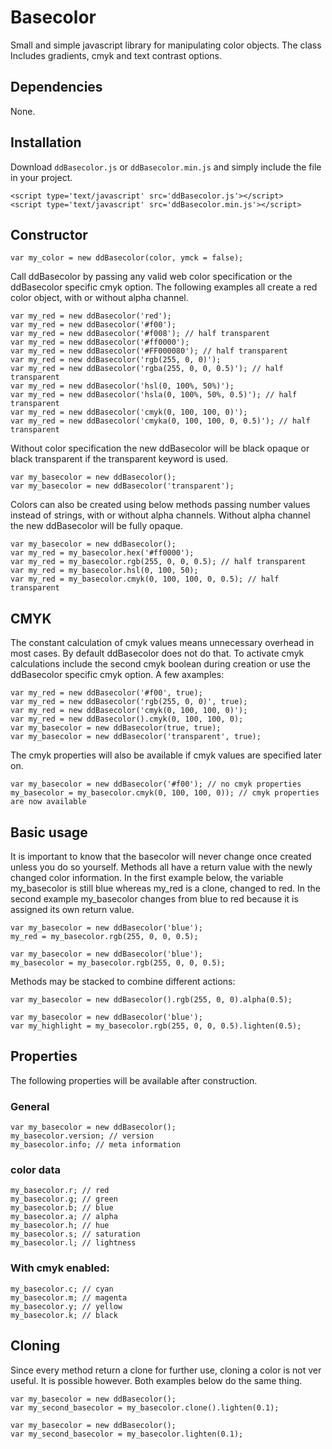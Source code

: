 # Basecolor
Small and simple javascript library for manipulating color objects. The class Includes gradients, cmyk and text contrast options.

## Dependencies
None.

## Installation
Download ```ddBasecolor.js``` or ```ddBasecolor.min.js``` and simply include the file in your project.
```
<script type='text/javascript' src='ddBasecolor.js'></script>
<script type='text/javascript' src='ddBasecolor.min.js'></script>
```

## Constructor
```var my_color = new ddBasecolor(color, ymck = false);```

Call ddBasecolor by passing any valid web color specification or the ddBasecolor specific cmyk option. The following examples all create a red color object, with or without alpha channel.
```
var my_red = new ddBasecolor('red');
var my_red = new ddBasecolor('#f00');
var my_red = new ddBasecolor('#f008'); // half transparent
var my_red = new ddBasecolor('#ff0000');
var my_red = new ddBasecolor('#FF000080'); // half transparent
var my_red = new ddBasecolor('rgb(255, 0, 0)');
var my_red = new ddBasecolor('rgba(255, 0, 0, 0.5)'); // half transparent
var my_red = new ddBasecolor('hsl(0, 100%, 50%)');
var my_red = new ddBasecolor('hsla(0, 100%, 50%, 0.5)'); // half transparent
var my_red = new ddBasecolor('cmyk(0, 100, 100, 0)');
var my_red = new ddBasecolor('cmyka(0, 100, 100, 0, 0.5)'); // half transparent
```
Without color specification the new ddBasecolor will be black opaque or black transparent if the transparent keyword is used.
```
var my_basecolor = new ddBasecolor();
var my_basecolor = new ddBasecolor('transparent');
```
Colors can also be created using below methods passing number values instead of strings, with or without alpha channels. Without alpha channel the new ddBasecolor will be fully opaque.
```
var my_basecolor = new ddBasecolor();
var my_red = my_basecolor.hex('#ff0000');
var my_red = my_basecolor.rgb(255, 0, 0, 0.5); // half transparent
var my_red = my_basecolor.hsl(0, 100, 50);
var my_red = my_basecolor.cmyk(0, 100, 100, 0, 0.5); // half transparent
```

## CMYK
The constant calculation of cmyk values means unnecessary overhead in most cases. By default ddBasecolor does not do that. To activate cmyk calculations include the second cmyk boolean during creation or use the ddBasecolor specific cmyk option. A few axamples:
```
var my_red = new ddBasecolor('#f00', true);
var my_red = new ddBasecolor('rgb(255, 0, 0)', true);
var my_red = new ddBasecolor('cmyk(0, 100, 100, 0)');
var my_red = new ddBasecolor().cmyk(0, 100, 100, 0);
var my_basecolor = new ddBasecolor(true, true);
var my_basecolor = new ddBasecolor('transparent', true);
```
The cmyk properties will also be available if cmyk values are specified later on.
```
var my_basecolor = new ddBasecolor('#f00'); // no cmyk properties
my_basecolor = my_basecolor.cmyk(0, 100, 100, 0)); // cmyk properties are now available
```

## Basic usage
It is important to know that the basecolor will never change once created unless you do so yourself. Methods all have a return value with the newly changed color information. In the first example below, the variable my_basecolor is still blue whereas my_red is a clone, changed to red. In the second example my_basecolor changes from blue to red because it is assigned its own return value.
```
var my_basecolor = new ddBasecolor('blue');
my_red = my_basecolor.rgb(255, 0, 0, 0.5);

var my_basecolor = new ddBasecolor('blue');
my_basecolor = my_basecolor.rgb(255, 0, 0, 0.5);
```
Methods may be stacked to combine different actions:
```
var my_basecolor = new ddBasecolor().rgb(255, 0, 0).alpha(0.5);

var my_basecolor = new ddBasecolor('blue');
var my_highlight = my_basecolor.rgb(255, 0, 0, 0.5).lighten(0.5);
```

## Properties
The following properties will be available after construction.
### General
```
var my_basecolor = new ddBasecolor();
my_basecolor.version; // version
my_basecolor.info; // meta information
```
### color data
```
my_basecolor.r; // red
my_basecolor.g; // green
my_basecolor.b; // blue
my_basecolor.a; // alpha
my_basecolor.h; // hue
my_basecolor.s; // saturation
my_basecolor.l; // lightness
```
### With cmyk enabled:
```
my_basecolor.c; // cyan
my_basecolor.m; // magenta
my_basecolor.y; // yellow
my_basecolor.k; // black
```

## Cloning
Since every method return a clone for further use, cloning a color is not ver useful. It is possible however. Both examples below do the same thing.
```
var my_basecolor = new ddBasecolor();
var my_second_basecolor = my_basecolor.clone().lighten(0.1);

var my_basecolor = new ddBasecolor();
var my_second_basecolor = my_basecolor.lighten(0.1);
```
